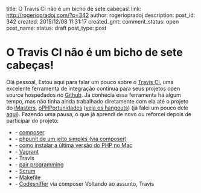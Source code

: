 title: O Travis CI não é um bicho de sete cabeças!
link: http://rogeriopradoj.com/?p=342
author: rogeriopradoj
description: 
post_id: 342
created: 2015/12/08 11:31:17
created_gmt: 
comment_status: open
post_name: 
status: draft
post_type: post

# O Travis CI não é um bicho de sete cabeças!

Olá pessoal, Estou aqui para falar um pouco sobre o [Travis CI](https://travis-ci.org/), uma excelente ferramenta de integração contínua para seus projetos open source hospedados no [Github](https://github.com/). Já conhecia essa ferramenta há algum tempo, mas não tinha ainda trabalhado diretamente com ela até o projeto do [iMasters](http://imasters.com.br/), [oPHPortunidades](https://github.com/iMastersDev/oportunidades) ([veja os hangouts](https://plus.google.com/+imasters/posts)) (já falei um pouco dele [aqui](/2012/11/20/como-atualizar-a-versao-do-php-no-mac-osx-mountain-lion/)). Fazendo uma pausa, o que já aprendi de novo ou reforcei depois de participar do projeto: 

  * \- [composer](http://getcomposer.org/)
  * \- [phpunit de um jeito simples (via composer)](https://packagist.org/packages/phpunit/phpunit)
  * \- [como instalar a última versão do PHP no Mac](http://chh.github.com/php-build/)
  * \- [Vagrant](https://github.com/iMastersDev/oportunidades/tree/develop/vagrant)
  * \- Travis
  * \- [pair programming](http://www.youtube.com/watch?v=36VijZ8ZQ_Q&feature=plcp)
  * \- [Scrum](http://www.youtube.com/watch?v=pP80Asvj3o8&feature=plcp)
  * \- [Makefile](https://github.com/iMastersDev/oportunidades/blob/develop/Makefile)
  * \- [Codesniffer](https://github.com/squizlabs/PHP_CodeSniffer) via composer
Voltando ao assunto, Travis